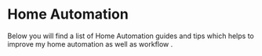 # Home Automation

Below you will find a list of Home Automation guides and tips which helps to improve my home automation as well as workflow .

